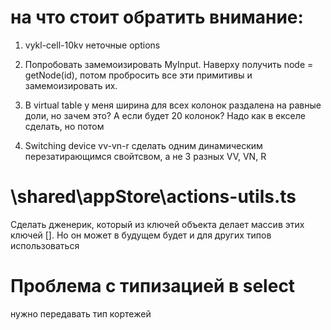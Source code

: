 # на что стоит обратить внимание: 

1. vykl-cell-10kv неточные options
2. Попробовать замемоизировать MyInput. Наверху получить node = getNode(id), потом пробросить все эти примитивы и замемоизировать их.
3. В virtual table у меня ширина для всех колонок раздалена на равные доли, но зачем это? А если будет 20 колонок? Надо как в екселе сделать, но потом

5. Switching device vv-vn-r сделать одним динамическим перезатирающимся свойтсвом, а не 3 разных VV, VN, R


# \shared\appStore\actions-utils.ts
Сделать дженерик, который из ключей объекта делает массив этих ключей []. Но он может в будущем будет и для других типов использоваться

# Проблема с типизацией в select
нужно передавать тип кортежей

